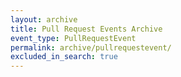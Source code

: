 ```yaml
---
layout: archive
title: Pull Request Events Archive
event_type: PullRequestEvent
permalink: archive/pullrequestevent/
excluded_in_search: true
---
```

